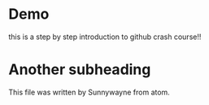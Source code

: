 # Demo

this is a step by step introduction to github crash course!!


# Another subheading

This file was written by Sunnywayne from atom.
